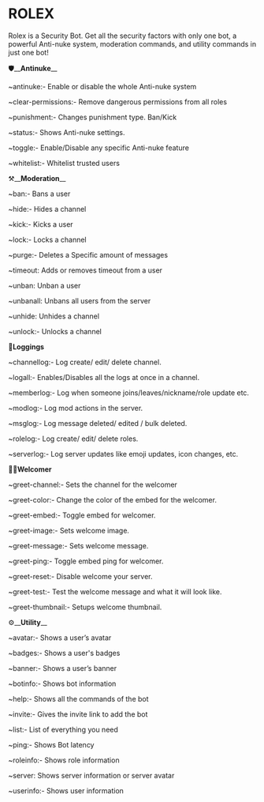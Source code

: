 # **ROLEX**

Rolex is a Security Bot. Get all the security factors with only one bot, a powerful Anti-nuke system, moderation commands, and utility commands in just one bot!

🛡️__**Antinuke**__

~antinuke:- Enable or disable the whole Anti-nuke system

~clear-permissions:- Remove dangerous permissions from all roles

~punishment:- Changes punishment type. Ban/Kick

~status:- Shows Anti-nuke settings.

~toggle:- Enable/Disable any specific Anti-nuke feature

~whitelist:- Whitelist trusted users

⚒️__**Moderation**__

~ban:- Bans a user 

~hide:- Hides a channel 

~kick:- Kicks a user 

~lock:- Locks a channel 

~purge:- Deletes a Specific amount of messages 

~timeout: Adds or removes timeout from a user 

~unban: Unban a user 

~unbanall: Unbans all users from the server

~unhide: Unhides a channel 

~unlock:- Unlocks a channel

📑__**Loggings**__

~channellog:- Log create/ edit/ delete channel.

~logall:- Enables/Disables all the logs at once in a channel.

~memberlog:- Log when someone joins/leaves/nickname/role update etc.

~modlog:- Log mod actions in the server.

~msglog:- Log message deleted/ edited / bulk deleted.

~rolelog:- Log create/ edit/ delete roles.

~serverlog:- Log server updates like emoji updates, icon changes, etc.

👋🏻__**Welcomer**__

~greet-channel:- Sets the channel for the welcomer

~greet-color:- Change the color of the embed for the welcomer.

~greet-embed:- Toggle embed for welcomer.

~greet-image:- Sets welcome image.

~greet-message:- Sets welcome message.

~greet-ping:- Toggle embed ping for welcomer.

~greet-reset:- Disable welcome your server.

~greet-test:- Test the welcome message and what it will look like.

~greet-thumbnail:- Setups welcome thumbnail.

⚙️__**Utility**__

~avatar:- Shows a user’s avatar

~badges:- Shows a user's badges

~banner:- Shows a user’s banner

~botinfo:- Shows bot information 

~help:- Shows all the commands of the bot

~invite:- Gives the invite link to add the bot

~list:- List of everything you need

~ping:- Shows Bot latency

~roleinfo:- Shows role information 

~server: Shows server information or server avatar

~userinfo:- Shows user information 
